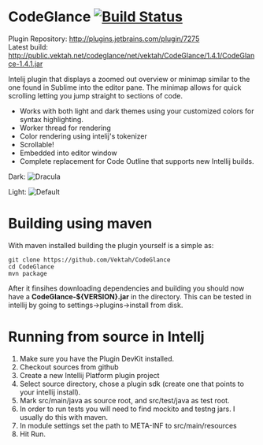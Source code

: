 CodeGlance [![Build Status](https://travis-ci.org/Vektah/CodeGlance.png?branch=master)](https://travis-ci.org/Vektah/CodeGlance)
==========

Plugin Repository: http://plugins.jetbrains.com/plugin/7275  
Latest build: http://public.vektah.net/codeglance/net/vektah/CodeGlance/1.4.1/CodeGlance-1.4.1.jar

Intelij plugin that displays a zoomed out overview or minimap similar to the one found in Sublime into the editor pane. The minimap allows for quick scrolling letting you jump straight to sections of code.

 - Works with both light and dark themes using your customized colors for syntax highlighting.
 - Worker thread for rendering
 - Color rendering using intelij's tokenizer
 - Scrollable!
 - Embedded into editor window
 - Complete replacement for Code Outline that supports new Intellij builds.

Dark:
![Dracula](https://raw.github.com/Vektah/CodeGlance/master/pub/dark.png)

Light:
![Default](https://raw.github.com/Vektah/CodeGlance/master/pub/light.png)


Building using maven
====================
With maven installed building the plugin yourself is a simple as:
```
git clone https://github.com/Vektah/CodeGlance
cd CodeGlance
mvn package
```
After it finsihes downloading dependencies and building you should now have
a **CodeGlance-${VERSION}.jar** in the directory. This can be tested in intellij by 
going to settings->plugins->install from disk.



Running from source in Intellj
===================
1. Make sure you have the Plugin DevKit installed. 
2. Checkout sources from github
3. Create a new Intellij Platform plugin project
4. Select source directory, chose a plugin sdk (create one that points to your intellij install).
5. Mark src/main/java as source root, and src/test/java as test root.
6. In order to run tests you will need to find mockito and testng jars. I usually do this with maven.
7. In module settings set the path to META-INF to src/main/resources
8. Hit Run.
